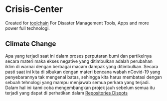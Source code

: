 # Crisis-Center
Created for [toolchain](https://cloud.ibm.com/devops/toolchains/202bc213-7a11-41dd-b8e3-d5e2c1a72d3f?env_id=ibm%3Ayp%3Ajp-tok)
For Disaster Management Tools, Apps and more power full technologi.
## Climate Change
Apa yang terjadi saat ini dalam proses perputaran bumi dan partikelnya secara materi maka ekses negative yang ditimbulkan adalah perubahan iklim di warnai dengan berbagai macam dampak yang ditimbulkan. Secara pasti saat ini kita di sibukan dengan materi bencana wabah nCovid-19 yang penyebarannya tak mengenal batas, sehingga kita harus membatasi dengan sebuah tehnologi yang mampu menjawab semua perkara yang terjadi.
Dalam hal ini kami coba mengembangkan projek jauh sebelum semua itu terjadi yang dapat di perhatikan dalam [Repositories Dispots](https://github.com/transdigiware/Dispots)
